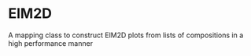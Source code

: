# ElM2D
A mapping class to construct ElM2D plots from lists of compositions in a high performance manner

